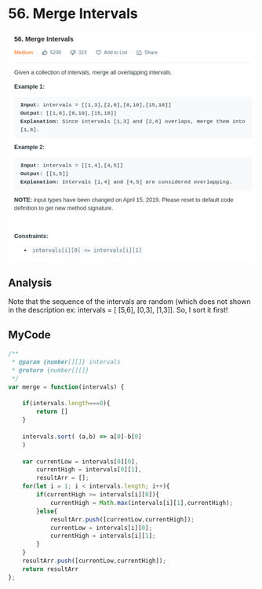 # 56. Merge Intervals

![](.gitbook/assets/image%20%2863%29.png)

## Analysis

Note that the sequence of the intervals are random \(which does not shown in the description ex: intervals = \[ \[5,6\], \[0,3\], \[1,3\]\]. So, I sort it first!

## MyCode

```javascript
/**
 * @param {number[][]} intervals
 * @return {number[][]}
 */
var merge = function(intervals) {
    
    if(intervals.length===0){
        return []
    }
    
    intervals.sort( (a,b) => a[0]-b[0] 
    )
    
    var currentLow = intervals[0][0],
        currentHigh = intervals[0][1],
        resultArr = [];
    for(let i = 1; i < intervals.length; i++){
        if(currentHigh >= intervals[i][0]){
            currentHigh = Math.max(intervals[i][1],currentHigh);
        }else{
            resultArr.push([currentLow,currentHigh]);
            currentLow = intervals[i][0];
            currentHigh = intervals[i][1];
        }
    }
    resultArr.push([currentLow,currentHigh]);
    return resultArr
};
```



